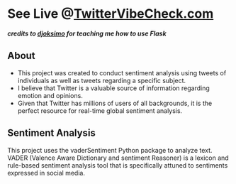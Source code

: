# See Live @[TwitterVibeCheck.com](https://www.twittervibecheck.com)

***credits to [djoksimo](https://github.com/djoksimo) for teaching me how to use Flask***

## About
- This project was created to conduct sentiment analysis using tweets of individuals as well as tweets regarding a specific subject. 
- I believe that Twitter is a valuable source of information regarding emotion and opinions.
- Given that Twitter has millions of users of all backgrounds, it is the perfect resource for real-time global sentiment analysis.

## Sentiment Analysis
This project uses the vaderSentiment Python package to analyze text. VADER (Valence Aware Dictionary and sentiment Reasoner) is a lexicon and rule-based sentiment analysis tool that is specifically attuned to sentiments expressed in social media.
